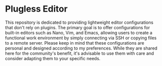 # Plugless Editor

This repository is dedicated to providing lightweight editor configurations that don't rely on plugins. The primary goal is to offer configurations for built-in editors such as Nano, Vim, and Emacs, allowing users to create a functional work environment by simply connecting via SSH or copying files to a remote server. Please keep in mind that these configurations are personal and designed according to my preferences. While they are shared here for the community's benefit, it's advisable to use them with care and consider adapting them to your specific needs. 

